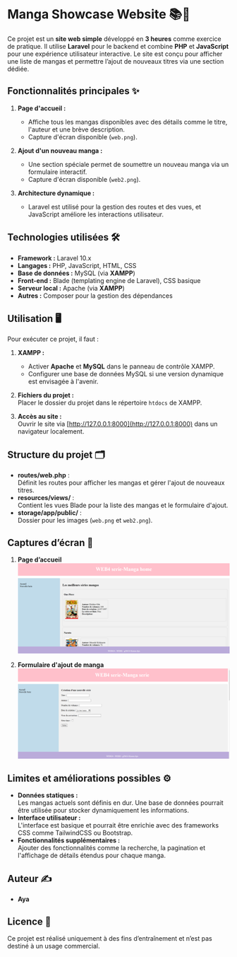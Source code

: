 
# Manga Showcase Website 📚🎌

Ce projet est un **site web simple** développé en **3 heures** comme exercice de pratique. Il utilise **Laravel** pour le backend et combine **PHP** et **JavaScript** pour une expérience utilisateur interactive. Le site est conçu pour afficher une liste de mangas et permettre l’ajout de nouveaux titres via une section dédiée.

## Fonctionnalités principales ✨

1. **Page d'accueil :**  
   - Affiche tous les mangas disponibles avec des détails comme le titre, l'auteur et une brève description.  
   - Capture d'écran disponible (`web.png`).

2. **Ajout d'un nouveau manga :**  
   - Une section spéciale permet de soumettre un nouveau manga via un formulaire interactif.  
   - Capture d'écran disponible (`web2.png`).

3. **Architecture dynamique :**  
   - Laravel est utilisé pour la gestion des routes et des vues, et JavaScript améliore les interactions utilisateur.

## Technologies utilisées 🛠️

- **Framework :** Laravel 10.x
- **Langages :** PHP, JavaScript, HTML, CSS
- **Base de données :** MySQL (via **XAMPP**)
- **Front-end :** Blade (templating engine de Laravel), CSS basique
- **Serveur local :** Apache (via **XAMPP**)
- **Autres :** Composer pour la gestion des dépendances

## Utilisation 🖥️

Pour exécuter ce projet, il faut :

1. **XAMPP :**  
   - Activer **Apache** et **MySQL** dans le panneau de contrôle XAMPP.  
   - Configurer une base de données MySQL si une version dynamique est envisagée à l'avenir.  

2. **Fichiers du projet :**  
   Placer le dossier du projet dans le répertoire `htdocs` de XAMPP.  

3. **Accès au site :**  
   Ouvrir le site via [http://127.0.0.1:8000](http://127.0.0.1:8000) dans un navigateur localement.

## Structure du projet 🗂️

- **routes/web.php** :  
  Définit les routes pour afficher les mangas et gérer l'ajout de nouveaux titres.  
- **resources/views/** :  
  Contient les vues Blade pour la liste des mangas et le formulaire d'ajout.   
- **storage/app/public/** :  
  Dossier pour les images (`web.png` et `web2.png`).

## Captures d’écran 📸

1. **Page d’accueil**  
   ![Page d'accueil](web.png)

2. **Formulaire d'ajout de manga**  
   ![Formulaire d'ajout](web2.png)

## Limites et améliorations possibles ⚙️

- **Données statiques :**  
  Les mangas actuels sont définis en dur. Une base de données pourrait être utilisée pour stocker dynamiquement les informations.  
- **Interface utilisateur :**  
  L'interface est basique et pourrait être enrichie avec des frameworks CSS comme TailwindCSS ou Bootstrap.  
- **Fonctionnalités supplémentaires :**  
  Ajouter des fonctionnalités comme la recherche, la pagination et l'affichage de détails étendus pour chaque manga.

## Auteur ✍️

- **Aya**  


## Licence 📜

Ce projet est réalisé uniquement à des fins d’entraînement et n’est pas destiné à un usage commercial.

